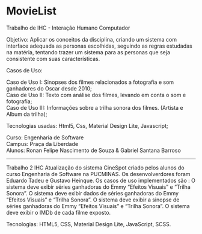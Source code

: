 # MovieList
Trabalho de IHC - Interação Humano Computador

Objetivo: Aplicar os conceitos da disciplina, criando 
um sistema com interface adequada as personas escolhidas, 
seguindo as regras estudadas na matéria, tentando trazer um sistema 
para as personas que seja consistente com suas características.

Casos de Uso:

Caso de Uso I: Sinopses dos filmes relacionados a fotografia e som ganhadores do Oscar desde 2010;  
Caso de Uso II: Texto com análise dos filmes, levando em conta o som e fotografia;  
Caso de Uso III: Informações sobre a trilha sonora dos filmes. (Artista e Album da trilha);   


Tecnologias usadas: Html5, Css, Material Design Lite, Javascript;

Curso: Engenharia de Software  
Campus: Praça da Liberdade  
Alunos: Ronan Felipe Nascimento de Souza & Gabriel Santana Barroso

-----------------------------------------------------------------------------------------------------------------------------

Trabalho 2 IHC Atualização do sistema CineSpot criado pelos alunos do curso Engenharia de Software na PUCMINAS. 
Os desenvolverdores foram Eduardo Tadeu e Gustavo Heinque. 
Os casos de uso implementados são : 
O sistema deve exibir séries ganhadoras do Emmy “Efeitos Visuais” e “Trilha Sonora”. 
O sistema deve exibir dados de séries ganhadoras do Emmy “Efeitos Visuais” e “Trilha Sonora”. 
O sistema deve exibir a sinopse de séries ganhadoras do Emmy “Efeitos Visuais” e “Trilha Sonora”. 
O sistema deve exibir o IMDb de cada filme exposto.

Tecnologias: HTML5, CSS, Material Design Lite, JavaScript, SCSS.
